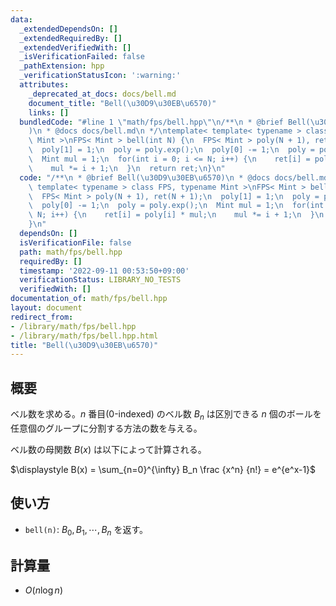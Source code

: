 ```yaml
---
data:
  _extendedDependsOn: []
  _extendedRequiredBy: []
  _extendedVerifiedWith: []
  _isVerificationFailed: false
  _pathExtension: hpp
  _verificationStatusIcon: ':warning:'
  attributes:
    _deprecated_at_docs: docs/bell.md
    document_title: "Bell(\u30D9\u30EB\u6570)"
    links: []
  bundledCode: "#line 1 \"math/fps/bell.hpp\"\n/**\n * @brief Bell(\u30D9\u30EB\u6570\
    )\n * @docs docs/bell.md\n */\ntemplate< template< typename > class FPS, typename\
    \ Mint >\nFPS< Mint > bell(int N) {\n  FPS< Mint > poly(N + 1), ret(N + 1);\n\
    \  poly[1] = 1;\n  poly = poly.exp();\n  poly[0] -= 1;\n  poly = poly.exp();\n\
    \  Mint mul = 1;\n  for(int i = 0; i <= N; i++) {\n    ret[i] = poly[i] * mul;\n\
    \    mul *= i + 1;\n  }\n  return ret;\n}\n"
  code: "/**\n * @brief Bell(\u30D9\u30EB\u6570)\n * @docs docs/bell.md\n */\ntemplate<\
    \ template< typename > class FPS, typename Mint >\nFPS< Mint > bell(int N) {\n\
    \  FPS< Mint > poly(N + 1), ret(N + 1);\n  poly[1] = 1;\n  poly = poly.exp();\n\
    \  poly[0] -= 1;\n  poly = poly.exp();\n  Mint mul = 1;\n  for(int i = 0; i <=\
    \ N; i++) {\n    ret[i] = poly[i] * mul;\n    mul *= i + 1;\n  }\n  return ret;\n\
    }\n"
  dependsOn: []
  isVerificationFile: false
  path: math/fps/bell.hpp
  requiredBy: []
  timestamp: '2022-09-11 00:53:50+09:00'
  verificationStatus: LIBRARY_NO_TESTS
  verifiedWith: []
documentation_of: math/fps/bell.hpp
layout: document
redirect_from:
- /library/math/fps/bell.hpp
- /library/math/fps/bell.hpp.html
title: "Bell(\u30D9\u30EB\u6570)"
---
```

## 概要

ベル数を求める。$n$ 番目(0-indexed) のベル数 $B_n$ は区別できる $n$ 個のボールを任意個のグループに分割する方法の数を与える。

ベル数の母関数 $B(x)$ は以下によって計算される。

$\displaystyle B(x) = \sum_{n=0}^{\infty} B_n \frac {x^n} {n!} = e^{e^x-1}$

## 使い方

* `bell(n)`: $B_0, B_1, \cdots, B_n$ を返す。

## 計算量

* $O(n \log n)$
